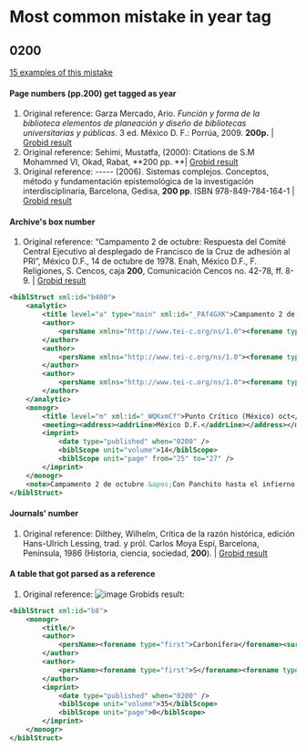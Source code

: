 # Most common mistake in year tag

## 0200 

[15 examples of this mistake](https://github.com/ColmexBDCV/dissertations_as_data/tree/main/tei_examples/0200_year_error)

#### Page numbers (pp.200) get tagged as year 
1. Original reference: Garza Mercado, Ario. _Función y forma de la biblioteca elementos de planeación y diseño de bibliotecas universitarias y públicas_. 3 ed. México D. F.: Porrúa, 2009. **200p.** | [Grobid result](https://github.com/ColmexBDCV/dissertations_as_data/blob/main/tei_examples/0200_year_error/2012-ruiz-ferraez-roberto.xml#L1542-L1553)
2. Original reference: Sehimi, Mustatfa, (2000): Citations de S.M Mohammed VI, Okad, Rabat, **200 pp. **| [Grobid result](https://raw.githubusercontent.com/ColmexBDCV/dissertations_as_data/main/tei_examples/0200_year_error/2012-sanchez-bernal-indira-iasel.xml)
3. Original reference: ----- (2006). Sistemas complejos. Conceptos, método y fundamentación epistemológica de la investigación interdisciplinaria, Barcelona, Gedisa, **200 pp**. ISBN 978-849-784-164-1 | [Grobid result](https://github.com/ColmexBDCV/dissertations_as_data/blob/main/tei_examples/0200_year_error/2013-gonzalez-gonzalez-edgar-leonel.xml#L2152-L2163)


#### Archive's box number

1. Original reference: “Campamento 2 de octubre: Respuesta del Comité Central Ejecutivo al desplegado de Francisco de la Cruz de adhesión al PRI”, México D.F., 14 de octubre de 1978. Enah, México D.F., F. Religiones, S. Cencos, caja **200**, Comunicación Cencos no. 42-78, ff. 8-9. | [Grobid result](https://raw.githubusercontent.com/ColmexBDCV/dissertations_as_data/main/tei_examples/0200_year_error/2013-calvo-isaza-oscar-ivan.xml)
```xml
<biblStruct xml:id="b400">
	<analytic>
		<title level="a" type="main" xml:id="_PAf4GXK">Campamento 2 de octubre: Respuesta del Comité Central Ejecutivo al desplegado de Francisco de la Cruz de adhesión al PRI</title>
		<author>
			<persName xmlns="http://www.tei-c.org/ns/1.0"><forename type="first">México</forename><forename type="middle">D F</forename><surname>Enah</surname></persName>
		</author>
		<author>
			<persName xmlns="http://www.tei-c.org/ns/1.0"><forename type="first">F</forename><surname>Religiones</surname></persName>
		</author>
		<author>
			<persName xmlns="http://www.tei-c.org/ns/1.0"><forename type="first">S</forename><surname>Cencos</surname></persName>
		</author>
	</analytic>
	<monogr>
		<title level="m" xml:id="_WQKxmCf">Punto Crítico (México) oct</title>
		<meeting><address><addrLine>México D.F.</addrLine></address></meeting>
		<imprint>
			<date type="published" when="0200" />
			<biblScope unit="volume">14</biblScope>
			<biblScope unit="page" from="25" to="27" />
		</imprint>
	</monogr>
	<note>Campamento 2 de octubre &apos;Con Panchito hasta el infierno. Comunicación Cencos no. 42-78, ff. 8-9</note>
</biblStruct>
```

#### Journals' number

1. Original reference: Dilthey, Wilhelm, Crítica de la razón histórica, edición Hans-Ulrich Lessing, trad. y pról. Carlos Moya Espí, Barcelona, Península, 1986 (Historia, ciencia, sociedad, **200**). | [Grobid result](https://github.com/ColmexBDCV/dissertations_as_data/blob/main/tei_examples/0200_year_error/2013-gomez-mostajo-felix-roberto.xml#L1754-L1768)

#### A table that got parsed as a reference

1. Original reference:
![image](https://user-images.githubusercontent.com/8223258/128096702-ff2b8965-2701-4aca-a75e-6203deaf9957.png)
Grobids result:
```xml
<biblStruct xml:id="b8">
	<monogr>
		<title/>
		<author>
			<persName><forename type="first">Carbonífera</forename><surname>Unida De Palau</surname></persName>
		</author>
		<author>
			<persName><forename type="first">S</forename><forename type="middle">A</forename></persName>
		</author>
		<imprint>
			<date type="published" when="0200" />
			<biblScope unit="volume">35</biblScope>
			<biblScope unit="page">0</biblScope>
		</imprint>
	</monogr>
</biblStruct>
```
